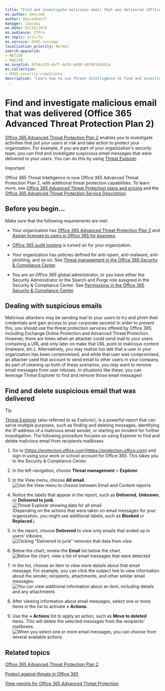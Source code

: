 ```yaml
---
title: "Find and investigate malicious email that was delivered (Office 365 Threat Intelligence)"
ms.author: deniseb
author: denisebmsft
manager: laurawi
ms.date: 03/19/2019
ms.audience: ITPro
ms.topic: article
ms.service: O365-seccomp
localization_priority: Normal
search.appverid:
- MET150
- MOE150
ms.assetid: 8f54cd33-4af7-4d1b-b800-68f8818e5b2a
ms.collection: 
- M365-security-compliance
description: "Learn how to use Threat Intelligence to find and investigate malicious email."
---
```


# Find and investigate malicious email that was delivered (Office 365 Advanced Threat Protection Plan 2)

[Office 365 Advanced Threat Protection Plan 2](office-365-ti.md) enables you to investigate activities that put your users at risk and take action to protect your organization. For example, if you are part of your organization's security team, you can find and investigate suspicious email messages that were delivered to your users. You can do this by using [Threat Explorer](get-started-with-ti.md#threat-explorer).
  
> [!IMPORTANT]
> Office 365 Threat Intelligence is now Office 365 Advanced Threat Protection Plan 2, with additional threat protection capabilities. To learn more, see [Office 365 Advanced Threat Protection plans and pricing](https://products.office.com/exchange/advance-threat-protection) and the [Office 365 Advanced Threat Protection Service Description](https://docs.microsoft.com/office365/servicedescriptions/office-365-advanced-threat-protection-service-description).
  
## Before you begin...

Make sure that the following requirements are met:
  
- Your organization has [Office 365 Advanced Threat Protection Plan 2](office-365-ti.md) and [Assign licenses to users in Office 365 for business](https://support.office.com/article/997596b5-4173-4627-b915-36abac6786dc).
    
- [Office 365 audit logging](turn-audit-log-search-on-or-off.md) is turned on for your organization. 
    
- Your organization has policies defined for anti-spam, anti-malware, anti-phishing, and so on. See [Threat management in the Office 365 Security &amp; Compliance Center](threat-management.md).
    
- You are an Office 365 global administrator, or you have either the Security Administrator or the Search and Purge role assigned in the Security &amp; Compliance Center. See [Permissions in the Office 365 Security &amp; Compliance Center](permissions-in-the-security-and-compliance-center.md).
    
## Dealing with suspicious emails

Malicious attackers may be sending mail to your users to try and phish their credentials and gain access to your corporate secrets! In order to prevent this, you should use the threat protection services offered by Office 365, including Exchange Online Protection and Advanced Threat Protection. However, there are times when an attacker could send mail to your users containing a URL and only later on make that URL point to malicious content (malware, etc.). Alternatively, you may realize too late that a user in your organization has been compromised, and while that user was compromised, an attacker used that account to send email to other users in your company. As part of cleaning up both of these scenarios, you may want to remove email messages from user inboxes. In situations like these, you can leverage Threat Explorer to find and remove those email messages!
  
## Find and delete suspicious email that was delivered

> [!TIP]
> [Threat Explorer](get-started-with-ti.md#threat-explorer) (also referred to as Explorer), is a powerful report that can serve multiple purposes, such as finding and deleting messages, identifying the IP address of a malicious email sender, or starting an incident for further investigation. The following procedure focuses on using Explorer to find and delete malicious email from recipients mailboxes. 
  
1. Go to [https://protection.office.com](https://protection.office.com) and sign in using your work or school account for Office 365. This takes you to the Security &amp; Compliance Center. 
    
2. In the left navigation, choose **Threat management** \> **Explorer**.
    
3. In the View menu, choose **All email**.<br/>![Use the View menu to choose between Email and Content reports](media/d39013ff-93b6-42f6-bee5-628895c251c2.png)
  
4. Notice the labels that appear in the report, such as **Delivered**, **Unknown**, or **Delivered to junk**.<br/>![Threat Explorer showing data for all email](media/208826ed-a85e-446f-b276-b5fdc312fbcb.png)<br/>(Depending on the actions that were taken on email messages for your organization, you might see additional labels, such as **Blocked** or **Replaced**.)
    
5. In the report, choose **Delivered** to view only emails that ended up in users' inboxes.<br/>![Clicking "Delivered to junk" removes that data from view](media/e6fb2e47-461e-4f6f-8c65-c331bd858758.png)
  
6. Below the chart, review the **Email** list below the chart.<br/>![Below the chart, view a list of email messages that were detected](media/dfb60590-1236-499d-97da-86c68621e2bc.png)
  
7. In the list, choose an item to view more details about that email message. For example, you can click the subject line to view information about the sender, recipients, attachments, and other similar email messages.<br/>![You can view additional information about an item, including details and any attachments](media/5a5707c3-d62a-4610-ae7b-900fff8708b2.png)
  
8. After viewing information about email messages, select one or more items in the list to activate **+ Actions**.
    
9. Use the **+ Actions** list to apply an action, such as **Move to deleted** items. This will delete the selected messages from the recipients' mailboxes.<br/>![When you select one or more email messages, you can choose from several available actions](media/ef12e10c-60a7-4f66-8f76-68d77ae26de1.png)
  
## Related topics

[Office 365 Advanced Threat Protection Plan 2](office-365-ti.md)
  
[Protect against threats in Office 365](protect-against-threats.md)
  
[View reports for Office 365 Advanced Threat Protection](view-reports-for-atp.md)
  

